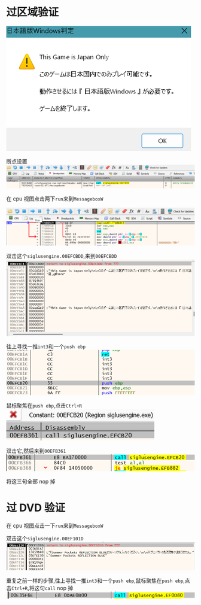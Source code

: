 # 过区域验证

![](SiglusEngine/010.png)

断点设置
![](SiglusEngine/020.png)

在 cpu 视图点击两下`run`来到`MessageboxW`

![](SiglusEngine/030.png)

双击这个`siglusengine.00EFCBDD`,来到`00EFCBDD`
![](SiglusEngine/040.png)

往上寻找一推`int3`和一个`push ebp`
![](SiglusEngine/050.png)

鼠标聚焦在`push ebp`,点击`Ctrl+R`
![](SiglusEngine/060.png)

双击它,然后来到`00EFB361`
![](SiglusEngine/070.png)

将这三句全部 nop 掉

# 过 DVD 验证

在 cpu 视图点击一下`run`来到`MessageboxW`

双击这个`siglusengine.00EF101D`
![](SiglusEngine/080.png)

重复之前一样的步骤,往上寻找一推`int3`和一个`push ebp`,鼠标聚焦在`push ebp`,点击`Ctrl+R`,将这句`call` nop 掉
![](SiglusEngine/090.png)
